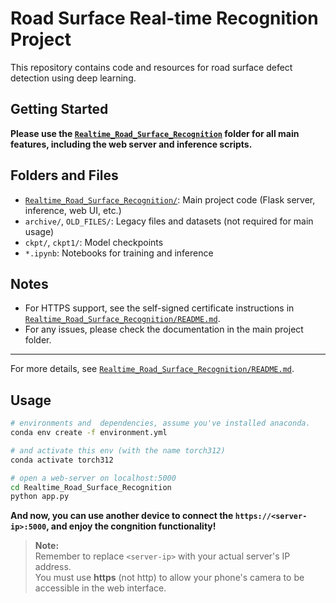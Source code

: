 # Road Surface Real-time Recognition Project

This repository contains code and resources for road surface defect detection using deep learning.

## Getting Started

**Please use the [`Realtime_Road_Surface_Recognition`](Realtime_Road_Surface_Recognition/) folder for all main features, including the web server and inference scripts.**


## Folders and Files

- [`Realtime_Road_Surface_Recognition/`](Realtime_Road_Surface_Recognition/): Main project code (Flask server, inference, web UI, etc.)
- `archive/`, `OLD_FILES/`: Legacy files and datasets (not required for main usage)
- `ckpt/`, `ckpt1/`: Model checkpoints
- `*.ipynb`: Notebooks for training and inference

## Notes

- For HTTPS support, see the self-signed certificate instructions in [`Realtime_Road_Surface_Recognition/README.md`](Realtime_Road_Surface_Recognition/README.md).
- For any issues, please check the documentation in the main project folder.

---
For more details, see [`Realtime_Road_Surface_Recognition/README.md`](Realtime_Road_Surface_Recognition/README.md).

## Usage
```bash
# environments and  dependencies, assume you've installed anaconda.
conda env create -f environment.yml

# and activate this env (with the name torch312)
conda activate torch312
```
```bash
# open a web-server on localhost:5000
cd Realtime_Road_Surface_Recognition
python app.py
```
**And now, you can use another device to connect the `https://<server-ip>:5000`, and enjoy the congnition functionality!**
> **Note:**  
> Remember to replace `<server-ip>` with your actual server's IP address.  
> You must use **https** (not http) to allow your phone's camera to be accessible in the web interface.